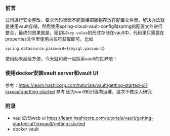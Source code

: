 ### 前言
公司进行安全整改，要求代码里面不能直接把密钥存放在配置文件里。解决办法就是使用vault存储，然后使用spring-cloud-vault-config和spring的配置文件进行整合，最终的效果就是，密钥以`key-value`的形式存储在vault中，代码里只需要在properties文件里使用占位符获取即可，比如
```properties
spring.datasource.password=${mysql.password}
```
使用起来超级方便，今天就和我一起探索vault的世界吧！

### 使用docker安装vault server和vault UI
参考：https://learn.hashicorp.com/tutorials/vault/getting-started-ui?in=vault/getting-started
参考
因为vault知识偏向运维，这次不做深入研究

### 附录
* vault启动web ui https://learn.hashicorp.com/tutorials/vault/getting-started-ui?in=vault/getting-started
* docker vault 